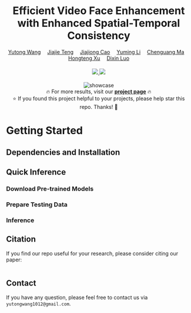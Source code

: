 <div align="center">

<h1>Efficient Video Face Enhancement with Enhanced Spatial-Temporal Consistency</h1>
<div>
    <a href='https://yutongwang1012.github.io/' target='_blank'>Yutong Wang</a>&emsp;
    <a href='https://openreview.net/profile?id=~Jiajie_Teng1' target='_blank'>Jiajie Teng</a>&emsp;
    <a href='https://openreview.net/profile?id=~Jiajiong_Cao1' target='_blank'>Jiajiong Cao</a>&emsp;
    <a href='https://openreview.net/profile?id=~Yuming_Li5' target='_blank'>Yuming Li</a>&emsp;
    <a href='https://openreview.net/profile?id=~Chenguang_Ma3' target='_blank'>Chenguang Ma</a>&emsp;
    <a href='https://hongtengxu.github.io/' target='_blank'>Hongteng Xu</a>&emsp;
    <a href='https://dixinluo.github.io/' target='_blank'>Dixin Luo</a>
</div>

<div>
    <h4 align="center">
        <a href="https://arxiv.org/abs/2411.16468" target='_blank'>
        <img src="https://img.shields.io/badge/arXiv-STC-b31b1b.svg">
        </a>
        <a href="https://hhhh1138.github.io/project-page-BFVR-STC/" target='_blank'>
        <img src="https://img.shields.io/badge/🐳-Project%20Page-blue">
        </a>
        </a>
    </h4>
</div>

<p align="center">
  <img src="./assets/images/KEEP_showcase.gif" alt="showcase">
  <br>
  🔥 For more results, visit our <a href="https://jnjaby.github.io/projects/KEEP/"><strong>project page</strong></a> 🔥
  <br>
  ⭐ If you found this project helpful to your projects, please help star this repo. Thanks! 🤗
</p>

</div>

# Getting Started

## Dependencies and Installation

## Quick Inference

### Download Pre-trained Models

### Prepare Testing Data

### Inference

## Citation

   If you find our repo useful for your research, please consider citing our paper:

   ```bibtex

   ```
## Contact

If you have any question, please feel free to contact us via `yutongwang1012@gmail.com`.


